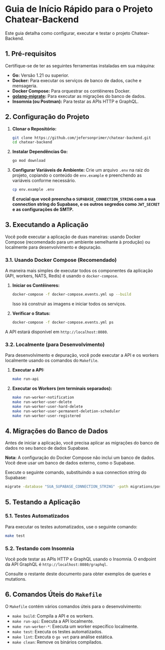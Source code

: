 # Guia de Início Rápido para o Projeto Chatear-Backend

Este guia detalha como configurar, executar e testar o projeto Chatear-Backend.

## 1. Pré-requisitos

Certifique-se de ter as seguintes ferramentas instaladas em sua máquina:

*   **Go:** Versão 1.21 ou superior.
*   **Docker:** Para executar os serviços de banco de dados, cache e mensageria.
*   **Docker Compose:** Para orquestrar os contêineres Docker.
*   **[golang-migrate](https://github.com/golang-migrate/migrate/tree/master/cmd/migrate):** Para executar as migrações do banco de dados.
*   **Insomnia (ou Postman):** Para testar as APIs HTTP e GraphQL.

## 2. Configuração do Projeto

1.  **Clonar o Repositório:**
    ```bash
    git clone https://github.com/jefersonprimer/chatear-backend.git
    cd chatear-backend
    ```

2.  **Instalar Dependências Go:**
    ```bash
    go mod download
    ```

3.  **Configurar Variáveis de Ambiente:**
    Crie um arquivo `.env` na raiz do projeto, copiando o conteúdo de `env.example` e preenchendo as variáveis conforme necessário.

    ```bash
    cp env.example .env
    ```

    **É crucial que você preencha o `SUPABASE_CONNECTION_STRING` com a sua connection string do Supabase, e os outros segredos como `JWT_SECRET` e as configurações de SMTP.**

## 3. Executando a Aplicação

Você pode executar a aplicação de duas maneiras: usando Docker Compose (recomendado para um ambiente semelhante à produção) ou localmente para desenvolvimento e depuração.

### 3.1. Usando Docker Compose (Recomendado)

A maneira mais simples de executar todos os componentes da aplicação (API, workers, NATS, Redis) é usando o `docker-compose`.

1.  **Iniciar os Contêineres:**
    ```bash
    docker-compose -f docker-compose.events.yml up --build
    ```
    Isso irá construir as imagens e iniciar todos os serviços.

2.  **Verificar o Status:**
    ```bash
    docker-compose -f docker-compose.events.yml ps
    ```

A API estará disponível em `http://localhost:8080`.

### 3.2. Localmente (para Desenvolvimento)

Para desenvolvimento e depuração, você pode executar a API e os workers localmente usando os comandos do `Makefile`.

1.  **Executar a API:**
    ```bash
    make run-api
    ```

2.  **Executar os Workers (em terminais separados):**
    ```bash
    make run-worker-notification
    make run-worker-user-delete
    make run-worker-user-hard-delete
    make run-worker-user-permanent-deletion-scheduler
    make run-worker-user-registered
    ```

## 4. Migrações do Banco de Dados

Antes de iniciar a aplicação, você precisa aplicar as migrações do banco de dados no seu banco de dados Supabase.

**Nota:** A configuração do Docker Compose não inclui um banco de dados. Você deve usar um banco de dados externo, como o Supabase.

Execute o seguinte comando, substituindo a sua connection string do Supabase:

```bash
migrate -database "SUA_SUPABASE_CONNECTION_STRING" -path migrations/postgres up
```

## 5. Testando a Aplicação

### 5.1. Testes Automatizados

Para executar os testes automatizados, use o seguinte comando:

```bash
make test
```

### 5.2. Testando com Insomnia

Você pode testar as APIs HTTP e GraphQL usando o Insomnia. O endpoint da API GraphQL é `http://localhost:8080/graphql`.

Consulte o restante deste documento para obter exemplos de queries e mutations.

## 6. Comandos Úteis do `Makefile`

O `Makefile` contém vários comandos úteis para o desenvolvimento:

*   `make build`: Compila a API e os workers.
*   `make run-api`: Executa a API localmente.
*   `make run-worker-*`: Executa um worker específico localmente.
*   `make test`: Executa os testes automatizados.
*   `make lint`: Executa o `go vet` para análise estática.
*   `make clean`: Remove os binários compilados.
